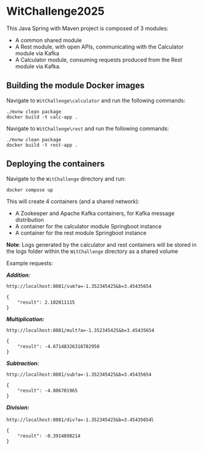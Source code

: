 # WitChallenge2025

This Java Spring with Maven project is composed of 3 modules:
 - A common shared module
 - A Rest module, with open APIs, communicating with the Calculator module via Kafka
 - A Calculator module, consuming requests produced from the Rest module via Kafka.

## Building the module Docker images
Navigate to `WitChallenge\calculator` and run the following commands:
```
./mvnw clean package
docker build -t calc-app .
```
Navigate to `WitChallenge\rest` and run the following commands:
```
./mvnw clean package
docker build -t rest-app .
```
## Deploying the containers
Navigate to the `WitChallenge` directory and run:
```
docker compose up
```

This will create 4 containers (and a shared network):
 - A Zookeeper and Apache Kafka containers, for Kafka message distribution
 - A container for the calculator module Springboot instance
 - A container for the rest module Springboot instance

**Note**: Logs generated by the calculator and rest containers will be stored in the logs folder within the `WitChallenge` directory as a shared volume

Example requests:

***Addition:***

```http://localhost:8081/sum?a=-1.352345425&b=3.45435654```
```
{
    "result": 2.102011115
}
```

***Multiplication:***

```http://localhost:8081/mult?a=-1.352345425&b=3.45435654```
```
{
    "result": -4.67148326318782950
}
```

***Subtraction:***

```http://localhost:8081/sub?a=-1.352345425&b=3.45435654```
```
{
    "result": -4.806701965
}
```

***Division:***

```http://localhost:8081/div?a=-1.352345425&b=3.45435654```\
```
{
    "result": -0.3914898214
}
```